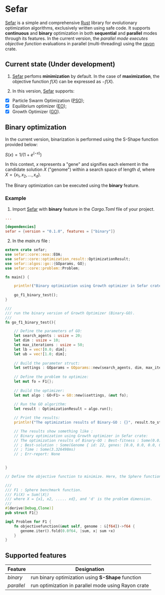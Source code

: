 # Sefar 

[Sefar](https://github.com/SaadDAHMANI/sefar) is a simple and comprehensive [Rust](https://github.com/rust-lang/rust) library for evolutionary optimization algorithms, exclusively written using safe code. It supports **continuous** and **binary** optimization in both **sequential** and **parallel** modes through its features. In the current version, the *_parallel mode executes objective function_* evaluations in parallel (multi-threading) using the [rayon](https://github.com/rayon-rs/rayon) crate.

## Current state (Under development)

1. [Sefar](https://github.com/SaadDAHMANI/sefar) perfoms **minimization** by default. In the case of **maximization**, the objective function $f(X)$ can be expressed as $-f(X)$.

2. In this version, [Sefar](https://github.com/SaadDAHMANI/sefar) supports: 

- [X] Particle Swarm Optimization ([PSO](https://doi.org/10.1109/ICNN.1995.488968));   
- [X] Equilibrium optimizer ([EO](https://doi.org/10.1016/j.knosys.2019.105190));
- [X] Growth Optimizer ([GO](https://doi.org/10.1016/j.knosys.2022.110206)).

## Binary optimization
In the current version, binarization is performed using the S-Shape function provided below:

$S(x) = 1/(1 + e^{(-x)})$

In this context, *x* represents a "gene" and signifies each element in the candidate solution *X* ("genome") within a search space of length *d*, where $X= \{x_1, x_2, ..., x_d\}$. 

The Binary optimization can be executed using the **binary** feature.

### Example
1. Import [Sefar](https://github.com/SaadDAHMANI/sefar) with **binary** feature in the *Cargo.Toml* file of your project.

```toml
...

[dependencies]
sefar = {version = "0.1.0", features = ["binary"]}
```

2. In the *main.rs* file :

```Rust
extern crate sefar;
use sefar::core::eoa::EOA;
use sefar::core::optimization_result::OptimizationResult;
use sefar::algos::go::{GOparams, GO};
use sefar::core::problem::Problem;

fn main() {

    println!("Binary optimization using Growth optimizer in Sefar crate:");
   
    go_f1_binary_test();
}

///
/// run the binary version of Growth Optimizer (Binary-GO).
/// 
fn go_f1_binary_test(){

    // Define the parameters of GO:
    let search_agents : usize = 20;
    let dim : usize = 10;
    let max_iterations : usize = 50;
    let lb = vec![0.0; dim];
    let ub = vec![1.0; dim];
    
    // Build the parameter struct:
    let settings : GOparams = GOparams::new(search_agents, dim, max_iterations, &lb, &ub);
    
    // Define the problem to optimize:
    let mut fo = F1{};
  
    // Build the optimizer:
    let mut algo : GO<F1> = GO::new(&settings, &mut fo);
    
    // Run the GO algorithm: 
    let result : OptimizationResult = algo.run();

    // Print the results:
    println!("The optimization results of Binary-GO : {}", result.to_string());

    // The results show something like :
    // Binary optimization using Growth optimizer in Sefar crate:
    // The optimization results of Binary-GO : Best-fitness : Some(0.0) 
    // ; Best-solution : Some(Genome { id: 22, genes: [0.0, 0.0, 0.0, 0.0, 0.0, 0.0, 0.0, 0.0, 0.0, 0.0], fitness: Some(0.0) }) 
    // ; Time : Some(3.326498ms) 
    // ; Err-report: None

    
} 

// Define the objective function to minimize. Here, the Sphere function is implemented.

///
/// F1 : Sphere benchmark function. 
/// Fi(X) = Sum(|X|)
/// where X = {x1, x2, ..... xd}, and 'd' is the problem dimension.
/// 
#[derive(Debug,Clone)]
pub struct F1{}

impl Problem for F1 {
    fn objectivefunction(&mut self, genome : &[f64])->f64 {         
       genome.iter().fold(0.0f64, |sum, x| sum +x)
    }
}
```

## Supported features

|Feature        | Designation                                         |
| ------------- | --------------------------------------------------- |
| *_binary_*    | run binary optimization using **S-Shape** function  |
| *_parallel_*  | run optimization in parallel mode using Rayon crate | 

